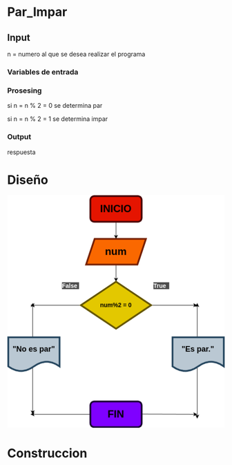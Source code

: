# Par_Impar



## Input

n = numero al que se desea realizar el programa

### Variables de entrada


### Prosesing

si n = n % 2 = 0  se determina par

si n = n % 2 = 1  se determina impar

### Output

respuesta

# Diseño

![Diagrama de flujo](diagrama.png "diagrama flujo")
# Construccion